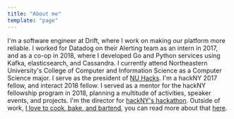 ```yaml
---
title: "About me"
template: "page"
---
```


I'm a software engineer at Drift, where I work on making our platform more reliable. I worked for Datadog on their Alerting team as an intern in 2017, and as a co-op in 2018, where I developed Go and Python services using Kafka, elasticsearch, and Cassandra. I currently attend Northeastern University's College of Computer and Information Science as a Computer Science major. I serve as the president of [NU Hacks](https://nuhacks.io). I'm a hackNY 2017 fellow, and interact 2018 fellow. I served as a mentor for the hackNY fellowship program in 2018, planning a multitude of activities, speaker events, and projects. I'm the director for [hackNY's hackathon](https://hackny.org/hackathon/). Outside of work, [I love to cook, bake, and bartend](https://instagram.com/ehicouldeat), you can read more about that [here](https://ehicouldeat.com). 